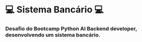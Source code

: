 # 💻 Sistema Bancário 💻
### Desafio do Bootcamp Python AI Backend developer, desenvolvendo um sistema bancário.









 
